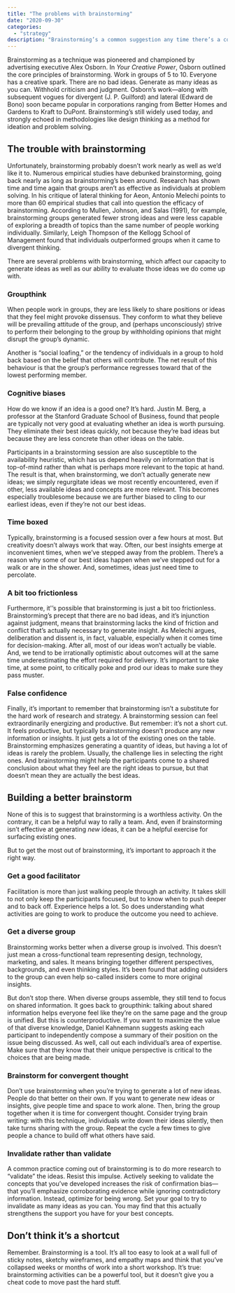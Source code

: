 ```yaml
---
title: "The problems with brainstorming"
date: "2020-09-30"
categories:
  - "strategy"
description: "Brainstorming’s a common suggestion any time there’s a complex problem to deal with. But research shows that it’s not as effective as practitioners might think. Can we design a better brainstorm?"
---
```


Brainstorming as a technique was pioneered and championed by advertising executive Alex Osborn. In _Your Creative Power_, Osborn outlined the core principles of brainstorming. Work in groups of 5 to 10. Everyone has a creative spark. There are no bad ideas. Generate as many ideas as you can. Withhold criticism and judgment. Osborn’s work—along with subsequent vogues for divergent (J. P. Guilford) and lateral (Edward de Bono) soon became popular in corporations ranging from Better Homes and Gardens to Kraft to DuPont. Brainstorming’s still widely used today, and strongly echoed in methodologies like design thinking as a method for ideation and problem solving.

## The trouble with brainstorming

Unfortunately, brainstorming probably doesn’t work nearly as well as we’d like it to. Numerous empirical studies have debunked brainstorming, going back nearly as long as brainstorming’s been around. Research has shown time and time again that groups aren’t as effective as individuals at problem solving. In his critique of lateral thinking for Aeon, Antonio Melechi points to more than 60 empirical studies that call into question the efficacy of brainstorming. According to Mullen, Johnson, and Salas (1991), for example, brainstorming groups generated fewer strong ideas and were less capable of exploring a breadth of topics than the same number of people working individually. Similarly, Leigh Thompson of the Kellogg School of Management found that individuals outperformed groups when it came to divergent thinking. 

There are several problems with brainstorming, which affect our capacity to generate ideas as well as our ability to evaluate those ideas we do come up with. 

### Groupthink

When people work in groups, they are less likely to share positions or ideas that they feel might provoke dissensus. They conform to what they believe will be prevailing attitude of the group, and (perhaps unconsciously) strive to perform their belonging to the group by withholding opinions that might disrupt the group’s dynamic. 

Another is “social loafing,” or the tendency of individuals in a group to hold back based on the belief that others will contribute. The net result of this behaviour is that the group’s performance regresses toward that of the lowest performing member. 

### Cognitive biases

How do we know if an idea is a good one? It’s hard. Justin M. Berg, a professor at the Stanford Graduate School of Business, found that people are typically not very good at evaluating whether an idea is worth pursuing. They eliminate their best ideas quickly, not because they’re bad ideas but because they are less concrete than other ideas on the table. 

Participants in a brainstorming session are also susceptible to the availability heuristic, which has us depend heavily on information that is top-of-mind rather than what is perhaps more relevant to the topic at hand. The result is that, when brainstorming, we don’t actually generate new ideas; we simply regurgitate ideas we most recently encountered, even if other, less available ideas and concepts are more relevant. This becomes especially troublesome because we are further biased to cling to our earliest ideas, even if they’re not our best ideas.

### Time boxed

Typically, brainstorming is a focused session over a few hours at most. But creativity doesn’t always work that way. Often, our best insights emerge at inconvenient times, when we’ve stepped away from the problem. There’s a reason why some of our best ideas happen when we’ve stepped out for a walk or are in the shower. And, sometimes, ideas just need time to percolate. 

### A bit too frictionless

Furthermore, it'’s possible that brainstorming is just a bit too frictionless. Brainstorming’s precept that there are no bad ideas, and it’s injunction against judgment, means that brainstorming lacks the kind of friction and conflict that’s actually necessary to generate insight. As Melechi argues, deliberation and dissent is, in fact, valuable, especially when it comes time for decision-making. After all, most of our ideas won’t actually be viable. And, we tend to be irrationally optimistic about outcomes will at the same time underestimating the effort required for delivery. It’s important to take time, at some point, to critically poke and prod our ideas to make sure they pass muster. 

### False confidence

Finally, it’s important to remember that brainstorming isn’t a substitute for the hard work of research and strategy. A brainstorming session can feel extraordinarily energizing and productive. But remember: it’s not a short cut. It feels productive, but typically brainstorming doesn’t produce any new information or insights. It just gets a lot of the existing ones on the table. Brainstorming emphasizes generating a quantity of ideas, but having a lot of ideas is rarely the problem. Usually, the challenge lies in selecting the right ones. And brainstorming might help the participants come to a shared conclusion about what they feel are the right ideas to pursue, but that doesn’t mean they are actually the best ideas. 

## Building a better brainstorm

None of this is to suggest that brainstorming is a worthless activity. On the contrary, it can be a helpful way to rally a team. And, even if brainstorming isn’t effective at generating _new_ ideas, it can be a helpful exercise for surfacing existing ones. 

But to get the most out of brainstorming, it’s important to approach it the right way. 

### Get a good facilitator

Facilitation is more than just walking people through an activity. It takes skill to not only keep the participants focused, but to know when to push deeper and to back off. Experience helps a lot. So does understanding what activities are going to work to produce the outcome you need to achieve. 

### Get a diverse group

Brainstorming works better when a diverse group is involved. This doesn’t just mean a cross-functional team representing design, technology, marketing, and sales. It means bringing together different perspectives, backgrounds, and even thinking styles. It’s been found that adding outsiders to the group can even help so-called insiders come to more original insights. 

But don’t stop there. When diverse groups assemble, they still tend to focus on shared information. It goes back to groupthink: talking about shared information helps everyone feel like they’re on the same page and the group is unified. But this is counterproductive. If you want to maximize the value of that diverse knowledge, Daniel Kahnemann suggests asking each participant to independently compose a summary of their position on the issue being discussed. As well, call out each individual’s area of expertise. Make sure that they know that their unique perspective is critical to the choices that are being made. 

### Brainstorm for convergent thought

Don’t use brainstorming when you’re trying to generate a lot of new ideas. People do that better on their own. If you want to generate new ideas or insights, give people time and space to work alone. Then, bring the group together when it is time for convergent thought. Consider trying brain writing: with this technique, individuals write down their ideas silently, then take turns sharing with the group. Repeat the cycle a few times to give people a chance to build off what others have said. 

### Invalidate rather than validate

A common practice coming out of brainstorming is to do more research to “validate” the ideas. Resist this impulse. Actively seeking to validate the concepts that you’ve developed increases the risk of confirmation bias—that you’ll emphasize corroborating evidence while ignoring contradictory information. Instead, optimize for being wrong. Set your goal to try to invalidate as many ideas as you can. You may find that this actually strengthens the support you have for your best concepts. 

## Don’t think it’s a shortcut

Remember. Brainstorming is a tool. It’s all too easy to look at a wall full of sticky notes, sketchy wireframes, and empathy maps and think that you’ve collapsed weeks or months of work into a short workshop. It’s true: brainstorming activities can be a powerful tool, but it doesn’t give you a cheat code to move past the hard stuff.
